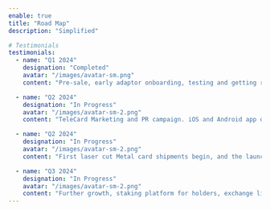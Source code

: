 ```yaml
---
enable: true
title: "Road Map"
description: "Simplified"

# Testimonials
testimonials:
  - name: "Q1 2024"
    designation: "Completed"
    avatar: "/images/avatar-sm.png"
    content: "Pre-sale, early adaptor onboarding, testing and getting readying for project launch."

  - name: "Q2 2024"
    designation: "In Progress"
    avatar: "/images/avatar-sm-2.png"
    content: "TeleCard Marketing and PR campaign. iOS and Android app development."

  - name: "Q2 2024"
    designation: "In Progress"
    avatar: "/images/avatar-sm-2.png"
    content: "First laser cut Metal card shipments begin, and the launch of the TeleCard platform."

  - name: "Q3 2024"
    designation: "In Progress"
    avatar: "/images/avatar-sm-2.png"
    content: "Further growth, staking platform for holders, exchange listings. App Releases."
---
```

